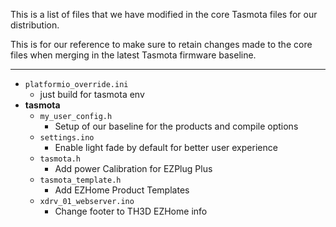 This is a list of files that we have modified in the core Tasmota files for our distribution.

This is for our reference to make sure to retain changes made to the core files when merging in the latest Tasmota firmware baseline.

----------

- `platformio_override.ini`
	- just build for tasmota env
- **tasmota**
	- `my_user_config.h`
		- Setup of our baseline for the products and compile options
	- `settings.ino`
		- Enable light fade by default for better user experience
	- `tasmota.h`
		- Add power Calibration for EZPlug Plus
	- `tasmota_template.h`
		- Add EZHome Product Templates
	- `xdrv_01_webserver.ino`
		- Change footer to TH3D EZHome info